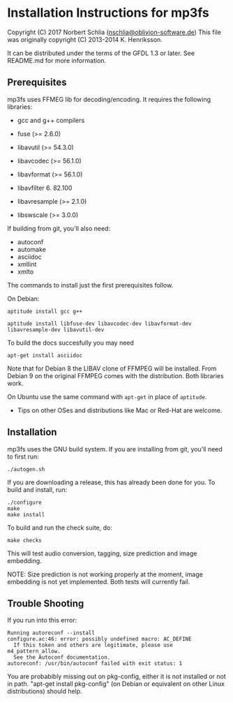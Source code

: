 Installation Instructions for mp3fs
===================================

Copyright (C) 2017 Norbert Schlia (nschlia@oblivion-software.de)
This file was originally copyright (C) 2013-2014 K. Henriksson. 

It can be distributed under the terms of the GFDL 1.3 or later. 
See README.md for more information.

Prerequisites
-------------

mp3fs uses FFMEG lib for decoding/encoding. It requires the following 
libraries:

* gcc and g++ compilers

* fuse (>= 2.6.0)

* libavutil      (>= 54.3.0)
* libavcodec     (>= 56.1.0)
* libavformat    (>= 56.1.0)
* libavfilter     6. 82.100
* libavresample  (>= 2.1.0)
* libswscale     (>= 3.0.0)

If building from git, you'll also need:

* autoconf
* automake
* asciidoc
* xmllint
* xmlto

The commands to install just the first prerequisites follow.

On Debian:

    aptitude install gcc g++

    aptitude install libfuse-dev libavcodec-dev libavformat-dev libavresample-dev libavutil-dev
	
To build the docs succesfully you may need

    apt-get install asciidoc
	
Note that for Debian 8 the LIBAV clone of FFMPEG will be installed. From Debian 9 
on the original FFMPEG comes with the distribution. Both libraries work.

On Ubuntu use the same command with `apt-get` in place of `aptitude`.

* Tips on other OSes and distributions like Mac or Red-Hat are welcome.

Installation
------------

mp3fs uses the GNU build system. If you are installing from git, you'll
need to first run:

    ./autogen.sh

If you are downloading a release, this has already been done for you. To
build and install, run:

    ./configure
    make
    make install
    
To build and run the check suite, do:    

    make checks
    
This will test audio conversion, tagging, size prediction and image embedding.

NOTE: Size prediction is not working properly at the moment, image embedding
is not yet implemented. Both tests will currently fail.

Trouble Shooting
----------------

If you run into this error:
    
    Running autoreconf --install
    configure.ac:46: error: possibly undefined macro: AC_DEFINE
      If this token and others are legitimate, please use m4_pattern_allow.
      See the Autoconf documentation.
    autoreconf: /usr/bin/autoconf failed with exit status: 1

You are probabibly missing out on pkg-config, either it is not installed or
not in path. "apt-get install pkg-config" (on Debian or equivalent on other
Linux distributions) should help.